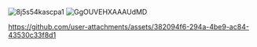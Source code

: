 
![8j5s54kascpa1](https://github.com/user-attachments/assets/3b37e81e-dc85-45a0-996b-87820119a8e5)
![GgOUVEHXAAAUdMD](https://github.com/user-attachments/assets/2f50adb9-d43d-4d6a-93df-623f71298219)





https://github.com/user-attachments/assets/382094f6-294a-4be9-ac84-43530c33f8d1


